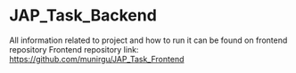 # JAP_Task_Backend
All information related to project and how to run it can be found on frontend repository
Frontend repository link: https://github.com/munirgu/JAP_Task_Frontend
